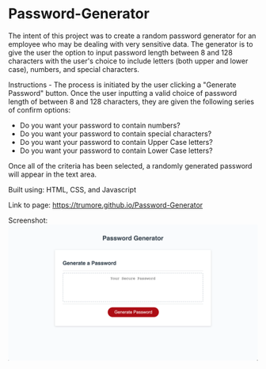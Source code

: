 # Password-Generator

The intent of this project was to create a random password generator for an employee who may be dealing with very sensitive data. The generator is to give the user the option to input password length between 8 and 128 characters with the user's choice to include letters (both upper and lower case), numbers, and special characters.

Instructions - The process is initiated by the user clicking a "Generate Password" button. Once the user inputting a valid choice of password length of between 8 and 128 characters, they are given the following series of confirm options:

- Do you want your password to contain numbers?
- Do you want your password to contain special characters?
- Do you want your password to contain Upper Case letters?
- Do you want your password to contain Lower Case letters?

Once all of the criteria has been selected, a randomly generated password will appear in the text area.

Built using: HTML, CSS, and Javascript

Link to page: https://trumore.github.io/Password-Generator

Screenshot:
![Password-Gen-Screenshot](Assets/Pass-Gen-Screenshot.png)
